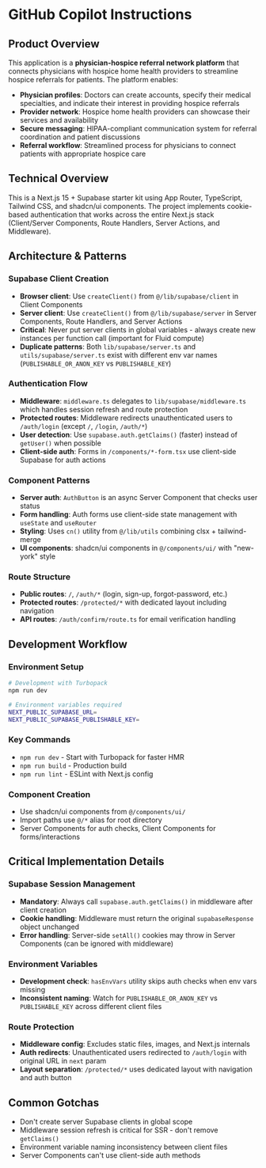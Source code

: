 # GitHub Copilot Instructions

## Product Overview
This application is a **physician-hospice referral network platform** that connects physicians with hospice home health providers to streamline hospice referrals for patients. The platform enables:

- **Physician profiles**: Doctors can create accounts, specify their medical specialties, and indicate their interest in providing hospice referrals
- **Provider network**: Hospice home health providers can showcase their services and availability
- **Secure messaging**: HIPAA-compliant communication system for referral coordination and patient discussions
- **Referral workflow**: Streamlined process for physicians to connect patients with appropriate hospice care

## Technical Overview
This is a Next.js 15 + Supabase starter kit using App Router, TypeScript, Tailwind CSS, and shadcn/ui components. The project implements cookie-based authentication that works across the entire Next.js stack (Client/Server Components, Route Handlers, Server Actions, and Middleware).

## Architecture & Patterns

### Supabase Client Creation
- **Browser client**: Use `createClient()` from `@/lib/supabase/client` in Client Components
- **Server client**: Use `createClient()` from `@/lib/supabase/server` in Server Components, Route Handlers, and Server Actions
- **Critical**: Never put server clients in global variables - always create new instances per function call (important for Fluid compute)
- **Duplicate patterns**: Both `lib/supabase/server.ts` and `utils/supabase/server.ts` exist with different env var names (`PUBLISHABLE_OR_ANON_KEY` vs `PUBLISHABLE_KEY`)

### Authentication Flow
- **Middleware**: `middleware.ts` delegates to `lib/supabase/middleware.ts` which handles session refresh and route protection
- **Protected routes**: Middleware redirects unauthenticated users to `/auth/login` (except `/`, `/login`, `/auth/*`)
- **User detection**: Use `supabase.auth.getClaims()` (faster) instead of `getUser()` when possible
- **Client-side auth**: Forms in `/components/*-form.tsx` use client-side Supabase for auth actions

### Component Patterns
- **Server auth**: `AuthButton` is an async Server Component that checks user status
- **Form handling**: Auth forms use client-side state management with `useState` and `useRouter`
- **Styling**: Uses `cn()` utility from `@/lib/utils` combining clsx + tailwind-merge
- **UI components**: shadcn/ui components in `@/components/ui/` with "new-york" style

### Route Structure
- **Public routes**: `/`, `/auth/*` (login, sign-up, forgot-password, etc.)
- **Protected routes**: `/protected/*` with dedicated layout including navigation
- **API routes**: `/auth/confirm/route.ts` for email verification handling

## Development Workflow

### Environment Setup
```bash
# Development with Turbopack
npm run dev

# Environment variables required
NEXT_PUBLIC_SUPABASE_URL=
NEXT_PUBLIC_SUPABASE_PUBLISHABLE_KEY=
```

### Key Commands
- `npm run dev` - Start with Turbopack for faster HMR
- `npm run build` - Production build
- `npm run lint` - ESLint with Next.js config

### Component Creation
- Use shadcn/ui components from `@/components/ui/`
- Import paths use `@/*` alias for root directory
- Server Components for auth checks, Client Components for forms/interactions

## Critical Implementation Details

### Supabase Session Management
- **Mandatory**: Always call `supabase.auth.getClaims()` in middleware after client creation
- **Cookie handling**: Middleware must return the original `supabaseResponse` object unchanged
- **Error handling**: Server-side `setAll()` cookies may throw in Server Components (can be ignored with middleware)

### Environment Variables
- **Development check**: `hasEnvVars` utility skips auth checks when env vars missing
- **Inconsistent naming**: Watch for `PUBLISHABLE_OR_ANON_KEY` vs `PUBLISHABLE_KEY` across different client files

### Route Protection
- **Middleware config**: Excludes static files, images, and Next.js internals
- **Auth redirects**: Unauthenticated users redirected to `/auth/login` with original URL in `next` param
- **Layout separation**: `/protected/*` uses dedicated layout with navigation and auth button

## Common Gotchas
- Don't create server Supabase clients in global scope
- Middleware session refresh is critical for SSR - don't remove `getClaims()`
- Environment variable naming inconsistency between client files
- Server Components can't use client-side auth methods